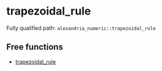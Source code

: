 # trapezoidal_rule

Fully qualified path: `alexandria_numeric::trapezoidal_rule`

## Free functions

- [trapezoidal_rule](./alexandria_numeric-trapezoidal_rule-trapezoidal_rule.md)

